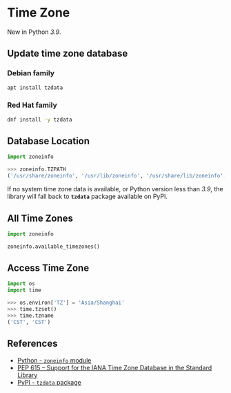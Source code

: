 # Time Zone

New in Python *3.9*.

## Update time zone database

### Debian family

```bash
apt install tzdata
```

### Red Hat family

```bash
dnf install -y tzdata
```

## Database Location

```python
import zoneinfo

>>> zoneinfo.TZPATH
('/usr/share/zoneinfo', '/usr/lib/zoneinfo', '/usr/share/lib/zoneinfo', '/etc/zoneinfo')
```

If no system time zone data is available,
or Python version less than *3.9*,
the library will fall back to **`tzdata`** package available on PyPI.

## All Time Zones

```python
import zoneinfo

zoneinfo.available_timezones()
```

## Access Time Zone

```python
import os
import time

>>> os.environ['TZ'] = 'Asia/Shanghai'
>>> time.tzset()
>>> time.tzname
('CST', 'CST')
```

## References

- [Python - `zoneinfo` module](https://docs.python.org/3/library/zoneinfo.html)
- [PEP 615 – Support for the IANA Time Zone Database in the Standard Library](https://peps.python.org/pep-0615/)
- [PyPI - `tzdata` package](https://pypi.org/project/tzdata/)
